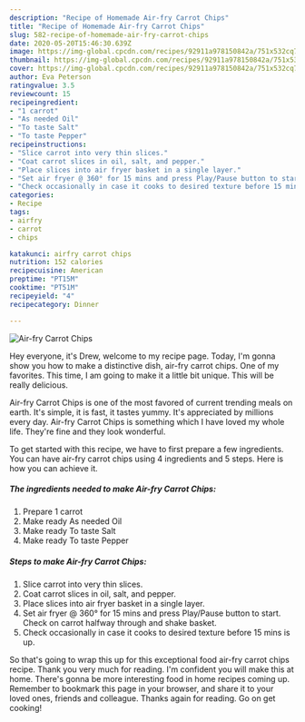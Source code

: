 ```yaml
---
description: "Recipe of Homemade Air-fry Carrot Chips"
title: "Recipe of Homemade Air-fry Carrot Chips"
slug: 582-recipe-of-homemade-air-fry-carrot-chips
date: 2020-05-20T15:46:30.639Z
image: https://img-global.cpcdn.com/recipes/92911a978150842a/751x532cq70/air-fry-carrot-chips-recipe-main-photo.jpg
thumbnail: https://img-global.cpcdn.com/recipes/92911a978150842a/751x532cq70/air-fry-carrot-chips-recipe-main-photo.jpg
cover: https://img-global.cpcdn.com/recipes/92911a978150842a/751x532cq70/air-fry-carrot-chips-recipe-main-photo.jpg
author: Eva Peterson
ratingvalue: 3.5
reviewcount: 15
recipeingredient:
- "1 carrot"
- "As needed Oil"
- "To taste Salt"
- "To taste Pepper"
recipeinstructions:
- "Slice carrot into very thin slices."
- "Coat carrot slices in oil, salt, and pepper."
- "Place slices into air fryer basket in a single layer."
- "Set air fryer @ 360° for 15 mins and press Play/Pause button to start. Check on carrot halfway through and shake basket."
- "Check occasionally in case it cooks to desired texture before 15 mins is up."
categories:
- Recipe
tags:
- airfry
- carrot
- chips

katakunci: airfry carrot chips 
nutrition: 152 calories
recipecuisine: American
preptime: "PT15M"
cooktime: "PT51M"
recipeyield: "4"
recipecategory: Dinner

---
```



![Air-fry Carrot Chips](https://img-global.cpcdn.com/recipes/92911a978150842a/751x532cq70/air-fry-carrot-chips-recipe-main-photo.jpg)

Hey everyone, it's Drew, welcome to my recipe page. Today, I'm gonna show you how to make a distinctive dish, air-fry carrot chips. One of my favorites. This time, I am going to make it a little bit unique. This will be really delicious.

Air-fry Carrot Chips is one of the most favored of current trending meals on earth. It's simple, it is fast, it tastes yummy. It's appreciated by millions every day. Air-fry Carrot Chips is something which I have loved my whole life. They're fine and they look wonderful.




To get started with this recipe, we have to first prepare a few ingredients. You can have air-fry carrot chips using 4 ingredients and 5 steps. Here is how you can achieve it.

<!--inarticleads1-->

##### The ingredients needed to make Air-fry Carrot Chips:

1. Prepare 1 carrot
1. Make ready As needed Oil
1. Make ready To taste Salt
1. Make ready To taste Pepper




<!--inarticleads2-->

##### Steps to make Air-fry Carrot Chips:

1. Slice carrot into very thin slices.
1. Coat carrot slices in oil, salt, and pepper.
1. Place slices into air fryer basket in a single layer.
1. Set air fryer @ 360° for 15 mins and press Play/Pause button to start. Check on carrot halfway through and shake basket.
1. Check occasionally in case it cooks to desired texture before 15 mins is up.




So that's going to wrap this up for this exceptional food air-fry carrot chips recipe. Thank you very much for reading. I'm confident you will make this at home. There's gonna be more interesting food in home recipes coming up. Remember to bookmark this page in your browser, and share it to your loved ones, friends and colleague. Thanks again for reading. Go on get cooking!
